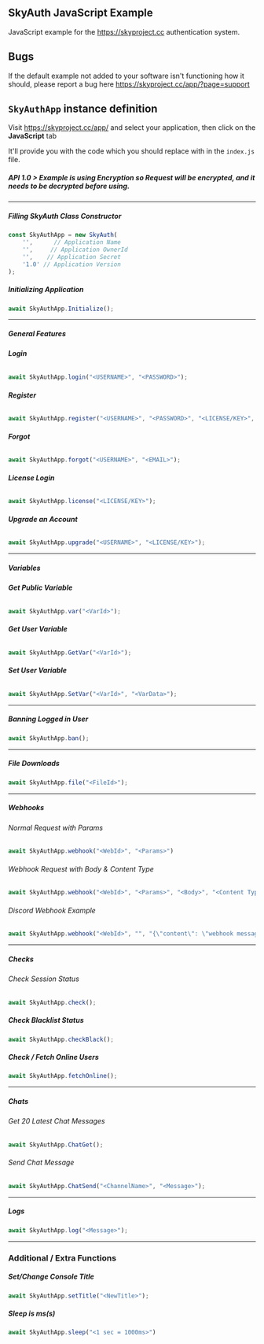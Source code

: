 ## SkyAuth JavaScript Example

JavaScript example for the https://skyproject.cc authentication system.

## **Bugs**

If the default example not added to your software isn't functioning how it should, please report a bug here https://skyproject.cc/app/?page=support


## **`SkyAuthApp` instance definition**

Visit https://skyproject.cc/app/ and select your application, then click on the **JavaScript** tab

It'll provide you with the code which you should replace with in the `index.js` file.

##### API 1.0 > Example is using Encryption so Request will be encrypted, and it needs to be decrypted before using.

-----------

##### **Filling SkyAuth Class Constructor**
```js
const SkyAuthApp = new SkyAuth(
    '',      // Application Name
    '',     // Application OwnerId
    '',    // Application Secret
    '1.0' // Application Version
);
```

##### **Initializing Application**
```js
await SkyAuthApp.Initialize();
```
---

##### **General Features**
###### **Login**
```js
await SkyAuthApp.login("<USERNAME>", "<PASSWORD>");
```

###### **Register**
```js
await SkyAuthApp.register("<USERNAME>", "<PASSWORD>", "<LICENSE/KEY>", "<OPTIONAL EMAIL>")
```

###### **Forgot**
```js
await SkyAuthApp.forgot("<USERNAME>", "<EMAIL>");
```

###### **License Login**
```js
await SkyAuthApp.license("<LICENSE/KEY>");
```

###### **Upgrade an Account**
```js
await SkyAuthApp.upgrade("<USERNAME>", "<LICENSE/KEY>");
```
---

##### **Variables**
###### **Get Public Variable**
```js
await SkyAuthApp.var("<VarId>");
```

###### **Get User Variable**
```js
await SkyAuthApp.GetVar("<VarId>");
```

###### **Set User Variable**
```js
await SkyAuthApp.SetVar("<VarId>", "<VarData>");
```
---
##### **Banning Logged in User**
```js
await SkyAuthApp.ban();
```
---

##### **File Downloads**
```js
await SkyAuthApp.file("<FileId>");
```
---
##### **Webhooks**

###### Normal Request with Params
```js
await SkyAuthApp.webhook("<WebId>", "<Params>")
```

###### Webhook Request with Body & Content Type
```js
await SkyAuthApp.webhook("<WebId>", "<Params>", "<Body>", "<Content Type>");
```

###### Discord Webhook Example
```js
await SkyAuthApp.webhook("<WebId>", "", "{\"content\": \"webhook message here\",\"embeds\": null}", "application/json");
```
---
##### **Checks**
###### Check Session Status
```js
await SkyAuthApp.check();
```

##### **Check Blacklist Status**
```js
await SkyAuthApp.checkBlack();
```

##### **Check / Fetch Online Users**
```js
await SkyAuthApp.fetchOnline();
```
---


##### **Chats**
###### Get 20 Latest Chat Messages

```js
await SkyAuthApp.ChatGet();
```

###### Send Chat Message
```js
await SkyAuthApp.ChatSend("<ChannelName>", "<Message>");
```
---

##### **Logs**
```js
await SkyAuthApp.log("<Message>");
```
---

### **Additional / Extra Functions**

##### **Set/Change Console Title**
```js
await SkyAuthApp.setTitle("<NewTitle>");
```

##### **Sleep is ms(s)**
```js
await SkyAuthApp.sleep("<1 sec = 1000ms>")
```
